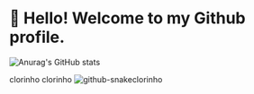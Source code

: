 # 👋 Hello! Welcome to my Github profile.
![Anurag's GitHub stats](https://github-readme-stats.vercel.app/api?username=anuraghazra&show_icons=true&theme=transparent)

  <picture>
  <source media="(prefers-color-scheme: dark)" srcset="github-snake-dark.svg" />clorinho 
  <source media="(prefers-color-scheme: light)" srcset="github-snake.svg" />clorinho 
  <img alt="github-snake" src="github-snake.svg" />clorinho 
</picture>
